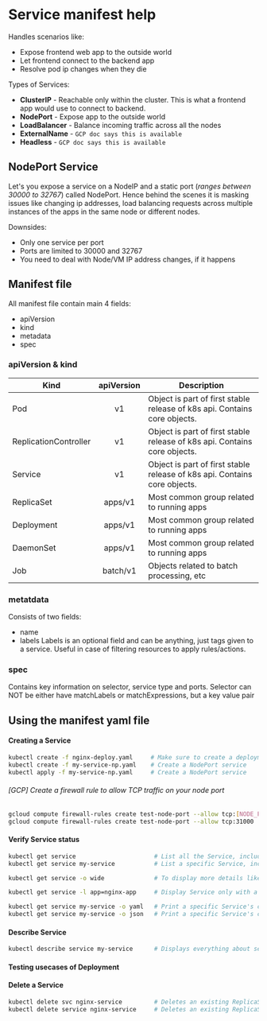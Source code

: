 # Service manifest help

Handles scenarios like:

- Expose frontend web app to the outside world
- Let frontend connect to the backend app
- Resolve pod ip changes when they die

Types of Services:

- **ClusterIP** - Reachable only within the cluster. This is what a frontend app would use to connect to backend.
- **NodePort** - Expose app to the outside world
- **LoadBalancer** - Balance incoming traffic across all the nodes
- **ExternalName** - `GCP doc says this is available`
- **Headless** - `GCP doc says this is available`

## NodePort Service

Let's you expose a service on a NodeIP and a static port (_ranges between 30000 to 32767_) called NodePort. Hence behind the scenes it is masking issues like changing ip addresses, load balancing requests across multiple instances of the apps in the same node or different nodes.

Downsides:

- Only one service per port
- Ports are limited to 30000 and 32767
- You need to deal with Node/VM IP address changes, if it happens

## Manifest file

All manifest file contain main 4 fields:

- apiVersion
- kind
- metadata
- spec

### apiVersion & kind

| Kind                  | apiVersion | Description                                                               |
| --------------------- | :--------: | ------------------------------------------------------------------------- |
| Pod                   |     v1     | Object is part of first stable release of k8s api. Contains core objects. |
| ReplicationController |     v1     | Object is part of first stable release of k8s api. Contains core objects. |
| Service               |     v1     | Object is part of first stable release of k8s api. Contains core objects. |
| ReplicaSet            |  apps/v1   | Most common group related to running apps                                 |
| Deployment            |  apps/v1   | Most common group related to running apps                                 |
| DaemonSet             |  apps/v1   | Most common group related to running apps                                 |
| Job                   |  batch/v1  | Objects related to batch processing, etc                                  |

### metatdata

Consists of two fields:

- name
- labels
  Labels is an optional field and can be anything, just tags given to a service. Useful in case of filtering resources to apply rules/actions.

### spec

Contains key information on selector, service type and ports.
Selector can NOT be either have matchLabels or matchExpressions, but a key value pair

## Using the manifest yaml file

#### Creating a Service

```sh
kubectl create -f nginx-deploy.yaml     # Make sure to create a deployment before creating a service or use an existing deployment to skip this step
kubectl create -f my-service-np.yaml    # Create a NodePort service
kubectl apply -f my-service-np.yaml     # Create a NodePort service
```

###### [GCP] Create a firewall rule to allow TCP traffic on your node port

```sh
gcloud compute firewall-rules create test-node-port --allow tcp:[NODE_PORT]
gcloud compute firewall-rules create test-node-port --allow tcp:31000
```

#### Verify Service status

```sh
kubectl get service                      # List all the Service, including current number of replicas with status
kubectl get service my-service           # List a specific Service, including current number of replicas with status

kubectl get service -o wide              # To display more details like port and selectors, use the wide flag

kubectl get service -l app=nginx-app     # Display Service only with a specific label

kubectl get service my-service -o yaml   # Print a specific Service's configuration in YAML format
kubectl get service my-service -o json   # Print a specific Service's configuration in JSON format
```

#### Describe Service

```sh
kubectl describe service my-service      # Displays everything about service along with events from start to current time
```

#### Testing usecases of Deployment

#### Delete a Service

```sh
kubectl delete svc nginx-service         # Deletes an existing ReplicaSet along with all the objects it created like pods, etc
kubectl delete service nginx-service     # Deletes an existing ReplicaSet along with all the objects it created like pods, etc
```
